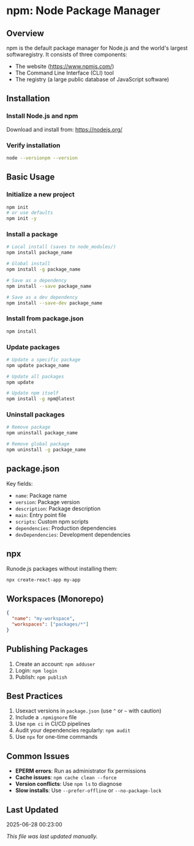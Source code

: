 # npm: Node Package Manager

## Overview
npm is the default package manager for Node.js and the world's largest softwaregistry. It consists of three components:
- The website (https://www.npmjs.com/)
- The Command Line Interface (CLI) tool
- The registry (a large public database of JavaScript software)

## Installation

### Install Node.js and npm
Download and install from: https://nodejs.org/

### Verify installation
```bash
node --versionpm --version
```

## Basic Usage

### Initialize a new project
```bash
npm init
# or use defaults
npm init -y
```

### Install a package
```bash
# Local install (saves to node_modules/)
npm install package_name

# Global install
npm install -g package_name

# Save as a dependency
npm install --save package_name

# Save as a dev dependency
npm install --save-dev package_name
```

### Install from package.json
```bash
npm install
```

### Update packages
```bash
# Update a specific package
npm update package_name

# Update all packages
npm update

# Update npm itself
npm install -g npm@latest
```

### Uninstall packages
```bash
# Remove package
npm uninstall package_name

# Remove global package
npm uninstall -g package_name
```

## package.json

Key fields:
- `name`: Package name
- `version`: Package version
- `description`: Package description
- `main`: Entry point file
- `scripts`: Custom npm scripts
- `dependencies`: Production dependencies
- `devDependencies`: Development dependencies

## npx

Runode.js packages without installing them:
```bash
npx create-react-app my-app
```

## Workspaces (Monorepo)

```json
{
  "name": "my-workspace",
  "workspaces": ["packages/*"]
}
```

## Publishing Packages

1. Create an account: `npm adduser`
2. Login: `npm login`
3. Publish: `npm publish`

## Best Practices

1. Usexact versions in `package.json` (use `^` or `~` with caution)
2. Include a `.npmignore` file
3. Use `npm ci` in CI/CD pipelines
4. Audit your dependencies regularly: `npm audit`
5. Use `npx` for one-time commands

## Common Issues

- **EPERM errors**: Run as administrator fix permissions
- **Cache issues**: `npm cache clean --force`
- **Version conflicts**: Use `npm ls` to diagnose
- **Slow installs**: Use `--prefer-offline` or `--no-package-lock`

## Last Updated
2025-06-28 00:23:00

*This file was last updated manually.*
